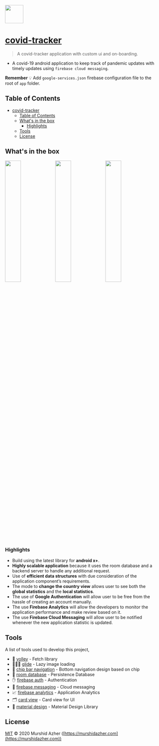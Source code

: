 <img src="https://raw.githubusercontent.com/murshidazher/covid-19/master/app/src/main/res/drawable/logo.png" width="60px">

# [covid-tracker](https://github.com/murshidazher/covid-19)

> A covid-tracker application with custom ui and on-boarding.

- A covid-19 android application to keep track of pandemic updates with timely updates using `firebase cloud messaging`.

**Remember**
💡 Add `google-services.json` firebase configuration file to the root of `app` folder.

## Table of Contents

- [covid-tracker](#covid-tracker)
  - [Table of Contents](#table-of-contents)
  - [What's in the box](#whats-in-the-box)
    - [Highlights](#highlights)
  - [Tools](#tools)
  - [License](#license)

## What's in the box

<p float="left">
<img src="https://raw.githubusercontent.com/murshidazher/covid-19/master/docs/on-boarding.gif" width="32%">
<img src="https://raw.githubusercontent.com/murshidazher/covid-19/master/docs/statistics.gif" width="32%">
<img src="https://raw.githubusercontent.com/murshidazher/covid-19/master/docs/filtering.gif" width="32%">
</p>

### Highlights

- Build using the latest library for **android x+**.
- **Highly scalable application** because it uses the room database and a backend server to handle any additional request.
- Use of **efficient data structures** with due consideration of the application component’s requirements.
- The mode to **change the country view** allows user to see both the **global statistics** and the **local statistics**.
- The use of **Google Authentication** will allow user to be free from the hassle of creating an account manually.
- The use **Firebase Analytics** will allow the developers to monitor the application performance and make review based on it.
- The use **Firebase Cloud Messaging** will allow user to be notified whenever the new application statistic is updated.

## Tools

A list of tools used to develop this project,

- 🏐 [volley](https://github.com/google/volley) - Fetch library
- 🏄🏻‍♂️ [glide](https://github.com/bumptech/glide) - Lazy image loading
- 🍟 [chip bar navigation](https://github.com/ismaeldivita/chip-navigation-bar) - Bottom navigation design based on chip
- 🚀 [room database](https://developer.android.com/topic/libraries/architecture/room) - Persistence Database
- ✋ [firebase auth](https://firebase.google.com/docs/auth) - Authentication
- 🤙 [firebase messaging](https://firebase.google.com/docs/cloud-messaging) - Cloud messaging
- 📈 [firebase analytics](https://firebase.google.com/docs/analytics) - Application Analytics
- 🗂 [card view](https://developer.android.com/jetpack/androidx/releases/cardview) - Card view for UI
- 🍩 [material design](https://material.io/develop/android/) - Material Design Library

## License

[MIT](https://github.com/murshidazher/covid-19/master/app/src/main/LICENSE) &copy; 2020 Murshid Azher ([https://murshidazher.com](https://murshidazher.com))